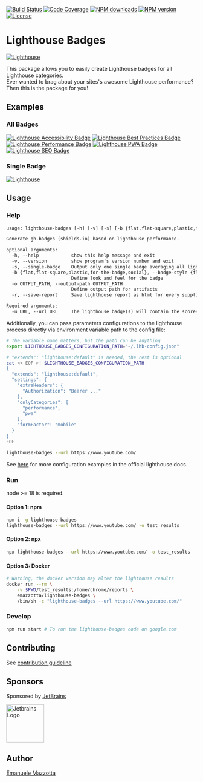 [![Build Status](https://github.com/emazzotta/lighthouse-badges/workflows/build/badge.svg)](https://github.com/emazzotta/lighthouse-badges/actions)
[![Code Coverage](https://codecov.io/gh/emazzotta/lighthouse-badges/branch/master/graph/badge.svg)](https://github.com/emazzotta/lighthouse-badges/actions)
[![NPM downloads](https://img.shields.io/npm/dt/lighthouse-badges?color=blue)](https://www.npmjs.org/package/lighthouse-badges)
[![NPM version](https://img.shields.io/npm/v/lighthouse-badges.svg)](https://www.npmjs.org/package/lighthouse-badges)
[![License](https://img.shields.io/:license-mit-blue.svg?style=flat)](https://emanuelemazzotta.com/mit-license)

# Lighthouse Badges

[![Lighthouse](./assets/img/lighthouse.svg)](https://github.com/GoogleChrome/lighthouse)

This package allows you to easily create Lighthouse badges for all Lighthouse categories.  
Ever wanted to brag about your sites's awesome Lighthouse performance? Then this is the package for you!  

## Examples

### All Badges

[![Lighthouse Accessibility Badge](./assets/img/scores/lighthouse_accessibility.svg)](https://github.com/emazzotta/lighthouse-badges)
[![Lighthouse Best Practices Badge](./assets/img/scores/lighthouse_best-practices.svg)](https://github.com/emazzotta/lighthouse-badges)
[![Lighthouse Performance Badge](./assets/img/scores/lighthouse_performance.svg)](https://github.com/emazzotta/lighthouse-badges)
[![Lighthouse PWA Badge](./assets/img/scores/lighthouse_pwa.svg)](https://github.com/emazzotta/lighthouse-badges)
[![Lighthouse SEO Badge](./assets/img/scores/lighthouse_seo.svg)](https://github.com/emazzotta/lighthouse-badges)

### Single Badge

[![Lighthouse](./assets/img/scores/lighthouse.svg)](https://github.com/emazzotta/lighthouse-badges)

## Usage

### Help

```txt
usage: lighthouse-badges [-h] [-v] [-s] [-b {flat,flat-square,plastic,for-the-badge,social}] [-o OUTPUT_PATH] [-r] -u URL

Generate gh-badges (shields.io) based on lighthouse performance.

optional arguments:
  -h, --help            show this help message and exit
  -v, --version         show program's version number and exit
  -s, --single-badge    Output only one single badge averaging all lighthouse categories' scores
  -b {flat,flat-square,plastic,for-the-badge,social}, --badge-style {flat,flat-square,plastic,for-the-badge,social}
                        Define look and feel for the badge
  -o OUTPUT_PATH, --output-path OUTPUT_PATH
                        Define output path for artifacts
  -r, --save-report     Save lighthouse report as html for every supplied url

Required arguments:
  -u URL, --url URL     The lighthouse badge(s) will contain the score(s) of all the supplied url
```

Additionally, you can pass parameters configurations to the lighthouse process directly via environment variable path to the config file:

```bash
# The variable name matters, but the path can be anything
export LIGHTHOUSE_BADGES_CONFIGURATION_PATH="~/.lhb-config.json" 

# "extends": "lighthouse:default" is needed, the rest is optional
cat << EOF >! $LIGHTHOUSE_BADGES_CONFIGURATION_PATH
{
  "extends": "lighthouse:default",
  "settings": {
    "extraHeaders": {
      "Authorization": "Bearer ..."
    },
    "onlyCategories": [
      "performance",
      "pwa"
    ],
    "formFactor": "mobile"
  }
}
EOF

lighthouse-badges --url https://www.youtube.com/
```

See [here](https://github.com/GoogleChrome/lighthouse/blob/main/docs/configuration.md) for more configuration examples in the official lighthouse docs.

### Run

node >= 18 is required.

#### Option 1: npm
```bash
npm i -g lighthouse-badges
lighthouse-badges --url https://www.youtube.com/ -o test_results
```

#### Option 2: npx
```bash
npx lighthouse-badges --url https://www.youtube.com/ -o test_results
```

#### Option 3: Docker
```bash
# Warning, the docker version may alter the lighthouse results
docker run --rm \
    -v $PWD/test_results:/home/chrome/reports \
    emazzotta/lighthouse-badges \
    /bin/sh -c "lighthouse-badges --url https://www.youtube.com/"
```

### Develop

```bash
npm run start # To run the lighthouse-badges code on google.com
```

## Contributing

See [contribution guideline](./CONTRIBUTING.md)

## Sponsors

Sponsored by [JetBrains](https://www.jetbrains.com/?from=Lighthouse-Badges)

<a href="https://www.jetbrains.com/?from=Lighthouse-Badges">
  <img alt="Jetbrains Logo" src="./assets/img/jetbrains.svg" height="100">
</a>

## Author

[Emanuele Mazzotta](mailto:hello@mazzotta.me)
